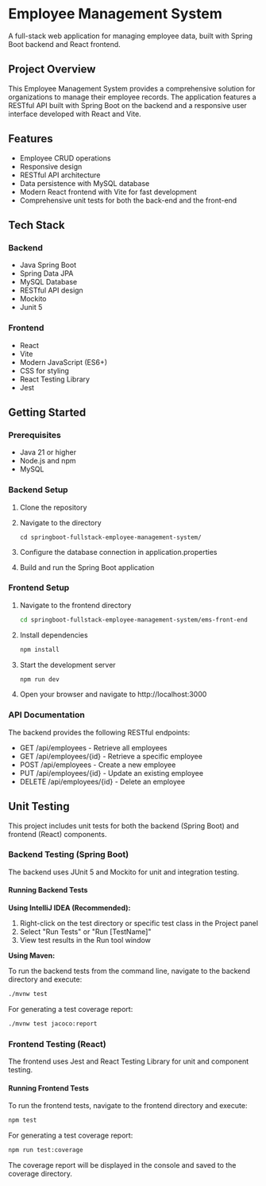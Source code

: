 # Employee Management System

A full-stack web application for managing employee data, built with Spring Boot backend and React frontend.

## Project Overview

This Employee Management System provides a comprehensive solution for organizations to manage their employee records. The application features a RESTful API built with Spring Boot on the backend and a responsive user interface developed with React and Vite.

## Features

- Employee CRUD operations
- Responsive design
- RESTful API architecture
- Data persistence with MySQL database
- Modern React frontend with Vite for fast development
- Comprehensive unit tests for both the back-end and the front-end

## Tech Stack

### Backend
- Java Spring Boot
- Spring Data JPA
- MySQL Database
- RESTful API design
- Mockito
- Junit 5

### Frontend
- React
- Vite
- Modern JavaScript (ES6+)
- CSS for styling
- React Testing Library
- Jest

## Getting Started

### Prerequisites

- Java 21 or higher
- Node.js and npm
- MySQL

### Backend Setup

1. Clone the repository

2. Navigate to the directory
    ```
    cd springboot-fullstack-employee-management-system/
    ```
3. Configure the database connection in application.properties
4. Build and run the Spring Boot application


### Frontend Setup
1. Navigate to the frontend directory
    ```bash
    cd springboot-fullstack-employee-management-system/ems-front-end
    ```

2. Install dependencies
    ```bash
    npm install
    ```

3. Start the development server
    ```bash
    npm run dev
    ``` 
4. Open your browser and navigate to http://localhost:3000

### API Documentation
The backend provides the following RESTful endpoints:
- GET /api/employees - Retrieve all employees
- GET /api/employees/{id} - Retrieve a specific employee
- POST /api/employees - Create a new employee
- PUT /api/employees/{id} - Update an existing employee
- DELETE /api/employees/{id} - Delete an employee


## Unit Testing

This project includes unit tests for both the backend (Spring Boot) and frontend (React) components.

### Backend Testing (Spring Boot)

The backend uses JUnit 5 and Mockito for unit and integration testing.

#### Running Backend Tests

**Using IntelliJ IDEA (Recommended):**

1. Right-click on the test directory or specific test class in the Project panel
2. Select "Run Tests" or "Run [TestName]"
3. View test results in the Run tool window

**Using Maven:**

To run the backend tests from the command line, navigate to the backend directory and execute:

```bash
./mvnw test
```

For generating a test coverage report:

```bash
./mvnw test jacoco:report
```

### Frontend Testing (React)

The frontend uses Jest and React Testing Library for unit and component testing.

#### Running Frontend Tests
To run the frontend tests, navigate to the frontend directory and execute:
```bash
npm test
```

For generating a test coverage report:
```bash
npm run test:coverage
```

The coverage report will be displayed in the console and saved to the coverage directory.
